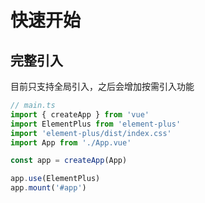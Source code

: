 # 快速开始

## 完整引入
目前只支持全局引入，之后会增加按需引入功能
```typescript
// main.ts
import { createApp } from 'vue'
import ElementPlus from 'element-plus'
import 'element-plus/dist/index.css'
import App from './App.vue'

const app = createApp(App)

app.use(ElementPlus)
app.mount('#app')
```